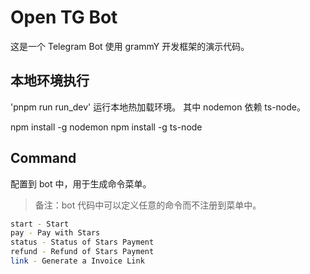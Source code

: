 # Open TG Bot

这是一个 Telegram Bot 使用 grammY 开发框架的演示代码。

## 本地环境执行

'pnpm run run_dev' 运行本地热加载环境。 其中 nodemon 依赖 ts-node。

npm install -g nodemon
npm install -g ts-node

## Command

配置到 bot 中，用于生成命令菜单。

> 备注：bot 代码中可以定义任意的命令而不注册到菜单中。

```bash
start - Start
pay - Pay with Stars
status - Status of Stars Payment
refund - Refund of Stars Payment
link - Generate a Invoice Link
```
